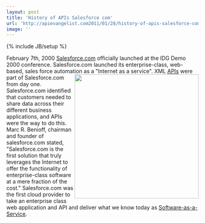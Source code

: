 ```yaml
---
layout: post
title: 'History of APIs Salesforce com'
url: 'http://apievangelist.com2011/01/28/history-of-apis-salesforce-com/'
image: ''
---
```

{% include JB/setup %}
February 7th, 2000 <a href="http://www.salesforce.com" target="_blank">Salesforce.com</a> officially launched at the IDG Demo 2000 conference.
Salesforce.com launched its enterprise-class, web-based, sales force automation as a "Internet as a service". <img src="http://kinlane-productions.s3.amazonaws.com/salesforce/salesforce-original-web-site.png"  width="325" align="right" /> XML <a href="http://www.apievangelist.com/">APIs</a> were part of Salesforce.com from day one. Salesforce.com identified that customers needed to share data across their different business applications, and APIs were the way to do this.
Marc R. Benioff, chairman and founder of salesforce.com stated, "Salesforce.com is the first solution that truly leverages the Internet to offer the functionality of enterprise-class software at a mere fraction of the cost."
Salesforce.com was the first cloud provider to take an enterprise class web application and API and deliver what we know today as <a href="http://www.kinlane.com/category/software-as-a-service-saas/" target="_blank">Software-as-a-Service</a>.
